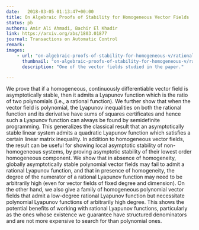 ```yaml
---
date:   2018-03-05 01:13:47+00:00
title: On Algebraic Proofs of Stability for Homogeneous Vector Fields
status: pb
authors: Amir Ali Ahmadi, Bachir El Khadir
link: https://arxiv.org/abs/1803.01877
journal: Transactions on Automatic Control
remark: 
images:
    - url: "on-algebraic-proofs-of-stability-for-homogeneous-v/rational_vector_field.png"
      thumbnail: "on-algebraic-proofs-of-stability-for-homogeneous-v/rational_vector_field_thumb.png"
      description: "One of the vector fields studied in the paper."

---
```


We prove that if a homogeneous, continuously differentiable vector field is asymptotically stable, then it admits a Lyapunov function which is the ratio of two polynomials (i.e., a rational function). We further show that when the vector field is polynomial, the Lyapunov inequalities on both the rational function and its derivative have sums of squares certificates and hence such a Lyapunov function can always be found by semidefinite programming. This generalizes the classical result that an asymptotically stable linear system admits a quadratic Lyapunov function which satisfies a certain linear matrix inequality. In addition to homogeneous vector fields, the result can be useful for showing local asymptotic stability of non-homogeneous systems, by proving asymptotic stability of their lowest order homogeneous component. 
We show that in absence of homogeneity, globally asymptotically stable polynomial vector fields may fail to admit a rational Lyapunov function, and that in presence of homogeneity, the degree of the numerator of a rational Lyapunov function may need to be arbitrarily high (even for vector fields of fixed degree and dimension). On the other hand, we also give a family of homogeneous polynomial vector fields that admit a low-degree rational Lyapunov function but necessitate polynomial Lyapunov functions of arbitrarily high degree. This shows the potential benefits of working with rational Lyapunov functions, particularly as the ones whose existence we guarantee have structured denominators and are not more expensive to search for than polynomial ones.

